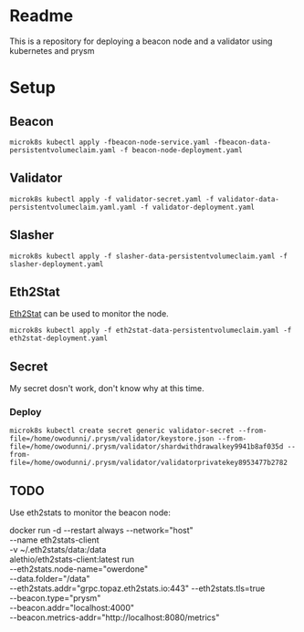 # Readme
This is a repository for deploying a beacon node and a validator using kubernetes and prysm

# Setup

## Beacon

```
microk8s kubectl apply -fbeacon-node-service.yaml -fbeacon-data-persistentvolumeclaim.yaml -f beacon-node-deployment.yaml
```

## Validator

```
microk8s kubectl apply -f validator-secret.yaml -f validator-data-persistentvolumeclaim.yaml.yaml -f validator-deployment.yaml
```

## Slasher

```
microk8s kubectl apply -f slasher-data-persistentvolumeclaim.yaml -f slasher-deployment.yaml
```

## Eth2Stat
[Eth2Stat](https://eth2stats.io/) can be used to monitor the node.

```
microk8s kubectl apply -f eth2stat-data-persistentvolumeclaim.yaml -f eth2stat-deployment.yaml
```

## Secret
My secret dosn't work, don't know why at this time.

### Deploy
```
microk8s kubectl create secret generic validator-secret --from-file=/home/owodunni/.prysm/validator/keystore.json --from-file=/home/owodunni/.prysm/validator/shardwithdrawalkey9941b8af035d --from-file=/home/owodunni/.prysm/validator/validatorprivatekey8953477b2782
```

## TODO
Use eth2stats to monitor the beacon node:

docker run -d --restart always --network="host" \
--name eth2stats-client \
-v ~/.eth2stats/data:/data \
alethio/eth2stats-client:latest run \
--eth2stats.node-name="owerdone" \
--data.folder="/data" \
--eth2stats.addr="grpc.topaz.eth2stats.io:443" --eth2stats.tls=true \
--beacon.type="prysm" \
--beacon.addr="localhost:4000" \
--beacon.metrics-addr="http://localhost:8080/metrics"
